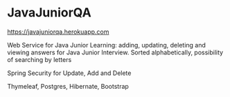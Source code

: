 # JavaJuniorQA
https://javajuniorqa.herokuapp.com

Web Service for Java Junior Learning: adding, updating, deleting and viewing answers for Java Junior Interview. Sorted alphabetically, possibility of searching by letters

Spring Security for Update, Add and Delete

Thymeleaf, Postgres, Hibernate, Bootstrap

